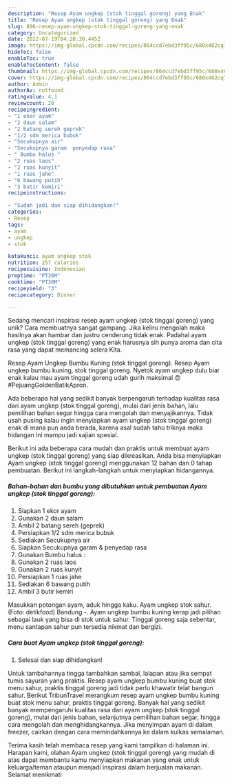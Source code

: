 ```yaml
---
description: "Resep Ayam ungkep (stok tinggal goreng) yang Enak"
title: "Resep Ayam ungkep (stok tinggal goreng) yang Enak"
slug: 896-resep-ayam-ungkep-stok-tinggal-goreng-yang-enak
category: Uncategorized
date: 2022-07-19T04:28:30.445Z
image: https://img-global.cpcdn.com/recipes/864ccd7ebd3ff95c/680x482cq70/ayam-ungkep-stok-tinggal-goreng-foto-resep-utama.jpg
hideToc: false
enableToc: true
enableTocContent: false
thumbnail: https://img-global.cpcdn.com/recipes/864ccd7ebd3ff95c/680x482cq70/ayam-ungkep-stok-tinggal-goreng-foto-resep-utama.jpg
cover: https://img-global.cpcdn.com/recipes/864ccd7ebd3ff95c/680x482cq70/ayam-ungkep-stok-tinggal-goreng-foto-resep-utama.jpg
author: Admin
authorAv: notfound
ratingvalue: 4.1
reviewcount: 20
recipeingredient:
- "1 ekor ayam"
- "2 daun salam"
- "2 batang sereh geprek"
- "1/2 sdm merica bubuk"
- "Secukupnya air"
- "Secukupnya garam  penyedap rasa"
- " Bumbu halus "
- "2 ruas laos"
- "2 ruas kunyit"
- "1 ruas jahe"
- "6 bawang putih"
- "3 butir kemiri"
recipeinstructions:

- "Sudah jadi dan siap dihidangkan!"
categories:
- Resep
tags:
- ayam
- ungkep
- stok

katakunci: ayam ungkep stok 
nutrition: 257 calories
recipecuisine: Indonesian
preptime: "PT36M"
cooktime: "PT30M"
recipeyield: "3"
recipecategory: Dinner

---
```





Sedang mencari inspirasi resep ayam ungkep (stok tinggal goreng) yang unik? Cara membuatnya sangat gampang. Jika keliru mengolah maka hasilnya akan hambar dan justru cenderung tidak enak. Padahal ayam ungkep (stok tinggal goreng) yang enak harusnya sih punya aroma dan cita rasa yang dapat memancing selera Kita.





Resep Ayam Ungkep Bumbu Kuning (stok tinggal goreng). Resep Ayam ungkep bumbu kuning, stok tinggal goreng. Nyetok ayam ungkep dulu biar enak kalau mau ayam tinggal goreng udah gurih maksimal 😍 #PejuangGoldenBatikApron.

Ada beberapa hal yang sedikit banyak berpengaruh terhadap kualitas rasa dari ayam ungkep (stok tinggal goreng), mulai dari jenis bahan, lalu pemilihan bahan segar hingga cara mengolah dan menyajikannya. Tidak usah pusing kalau ingin menyiapkan ayam ungkep (stok tinggal goreng) enak di mana pun anda berada, karena asal sudah tahu triknya maka hidangan ini mampu jadi sajian spesial.






Berikut ini ada beberapa cara mudah dan praktis untuk membuat ayam ungkep (stok tinggal goreng) yang siap dikreasikan. Anda bisa menyiapkan Ayam ungkep (stok tinggal goreng) menggunakan 12 bahan dan 0 tahap pembuatan. Berikut ini langkah-langkah untuk menyiapkan hidangannya.

<!--inarticleads1-->

##### Bahan-bahan dan bumbu yang dibutuhkan untuk pembuatan Ayam ungkep (stok tinggal goreng):

1. Siapkan 1 ekor ayam
1. Gunakan 2 daun salam
1. Ambil 2 batang sereh (geprek)
1. Persiapkan 1/2 sdm merica bubuk
1. Sediakan Secukupnya air
1. Siapkan Secukupnya garam &amp; penyedap rasa
1. Gunakan  Bumbu halus :
1. Gunakan 2 ruas laos
1. Gunakan 2 ruas kunyit
1. Persiapkan 1 ruas jahe
1. Sediakan 6 bawang putih
1. Ambil 3 butir kemiri


Masukkan potongan ayam, aduk hingga kaku. Ayam ungkep stok sahur. (Foto: detikfood) Bandung -. Ayam ungkep bumbu kuning kerap jadi pilihan sebagai lauk yang bisa di stok untuk sahur. Tinggal goreng saja sebentar, menu santapan sahur pun tersedia nikmat dan bergizi. 

<!--inarticleads2-->

##### Cara buat Ayam ungkep (stok tinggal goreng):


1. Selesai dan siap dihidangkan!

Untuk tambahannya tingga tambahkan sambal, lalapan atau jika sempat tumis sayuran yang praktis. Resep ayam ungkep bumbu kuning buat stok menu sahur, praktis tinggal goreng jadi tidak perlu khawatir telat bangun sahur. Berikut TribunTravel merangkum resep ayam ungkep bumbu kuning buat stok menu sahur, praktis tinggal goreng. Banyak hal yang sedikit banyak mempengaruhi kualitas rasa dari ayam ungkep (stok tinggal goreng), mulai dari jenis bahan, selanjutnya pemilihan bahan segar, hingga cara mengolah dan menghidangkannya. Jika menyimpan ayam di dalam freezer, cairkan dengan cara memindahkannya ke dalam kulkas semalaman. 

Terima kasih telah membaca resep yang kami tampilkan di halaman ini. Harapan kami, olahan Ayam ungkep (stok tinggal goreng) yang mudah di atas dapat membantu kamu menyiapkan makanan yang enak untuk keluarga/teman ataupun menjadi inspirasi dalam berjualan makanan. Selamat menikmati
